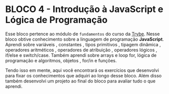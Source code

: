 # BLOCO 4 - Introdução à JavaScript e Lógica de Programação

Esse bloco pertence ao módulo de `fundamentos` do curso da [Trybe](https://www.betrybe.com/). Nesse bloco obtive conhecimento sobre a linguagem de programação __JavaScript__. Aprendi sobre variáveis , constantes , tipos primitivos , tipagem dinâmica , operadores aritméticos , operadores de atribuição , operadores lógicos , if/else e switch/case. Também aprendi sobre arrays e loop for, lógica de programação e algoritmos, objetos , for/in e funções.

Tendo isso em mente, aqui você encontrará os exercícios que desenvolvi para fixar os conhecimentos que adquiri ao longo desse bloco. Além disso também desenvolvi um projeto ao final do bloco para avaliar tudo o que aprendi.